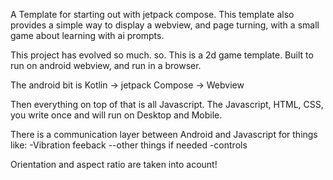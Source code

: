 A Template for starting out with jetpack compose. This template also provides a simple way to display a webview, and page turning, with a small game about learning with ai prompts.

This project has evolved so much. so. This is a 2d game template. Built to run on android webview, and run in a browser.


The android bit is Kotlin -> jetpack Compose -> Webview


Then everything on top of that is all Javascript. The Javascript, HTML,  CSS,  you write once and will run on Desktop and Mobile.


There is a communication layer between Android and Javascript for things like:
-Vibration feeback
--other things if needed
-controls




Orientation and aspect ratio are taken into acount! 

